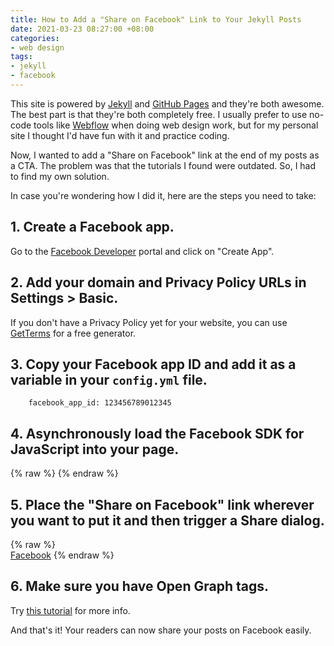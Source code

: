 ```yaml
---
title: How to Add a "Share on Facebook" Link to Your Jekyll Posts
date: 2021-03-23 08:27:00 +08:00
categories:
- web design
tags:
- jekyll
- facebook
---
```


This site is powered by [Jekyll](https://jekyllrb.com) and [GitHub Pages](https://pages.github.com) and they're both awesome. The best part is that they're both completely free. I usually prefer to use no-code tools like [Webflow](http://webflow.com) when doing web design work, but for my personal site I thought I'd have fun with it and practice coding.

Now, I wanted to add a "Share on Facebook" link at the end of my posts as a CTA. The problem was that the tutorials I found were outdated. So, I had to find my own solution.

In case you're wondering how I did it, here are the steps you need to take:

## 1. Create a Facebook app.

Go to the [Facebook Developer](https://developers.facebook.com/) portal and click on "Create App".

## 2. Add your domain and Privacy Policy URLs in Settings > Basic.

If you don't have a Privacy Policy yet for your website, you can use
[GetTerms](https://getterms.io) for a free generator.

## 3. Copy your Facebook app ID and add it as a variable in your `config.yml` file.

        facebook_app_id: 123456789012345

## 4. Asynchronously load the Facebook SDK for JavaScript into your page.

{% raw %}
        <script>
            window.fbAsyncInit = function() {
            FB.init({
            appId            : '{{site.facebook_app_id}}',
            autoLogAppEvents : true,
            xfbml            : true,
            version          : 'v10.0'
            );
            };
        </script>
        <script async defer crossorigin="anonymous" src="https://connect.facebook.net/en_US/sdk.js"></script>
{% endraw %}

## 5. Place the "Share on Facebook" link wherever you want to put it and then trigger a Share dialog.

{% raw %}   
        <a href="#" id="shareBtn">Facebook</a>
        <script>
        document.getElementById('shareBtn').onclick = function() {
          FB.ui({
            display: 'popup',
            method: 'share',
            href: '{{ site.url }}{{ page.url }}',
          }, function(response){});
        }
        </script>
{% endraw %}

## 6. Make sure you have Open Graph tags.

Try [this tutorial](https://danaleegibson.com/jekyll-and-facebook-og-images/) for more info.

And that's it! Your readers can now share your posts on Facebook easily.